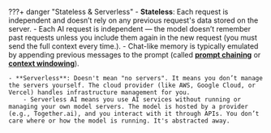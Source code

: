 ???+ danger "Stateless & Serverless"
    - **Stateless**: Each request is independent and doesn’t rely on any previous request's data stored on the server.
        - Each AI request is independent — the model doesn’t remember past requests unless you include them again in the new request (you must send the full context every time.).
        - Chat-like memory is typically emulated by appending previous messages to the prompt (called [**prompt chaining**]() or [**context windowing**]()).

    - **Serverless**: Doesn't mean "no servers". It means you don’t manage the servers yourself. The cloud provider (like AWS, Google Cloud, or Vercel) handles infrastructure management for you.
        - Serverless AI means you use AI services without running or managing your own model servers. The model is hosted by a provider (e.g., Together.ai), and you interact with it through APIs. You don’t care where or how the model is running. It's abstracted away.